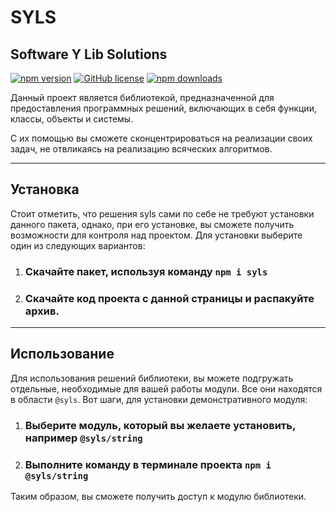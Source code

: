 # SYLS
## Software Y Lib Solutions

[![npm version](https://img.shields.io/npm/v/syls.svg)](https://npmjs.org/package/syls)
[![GitHub license](https://img.shields.io/badge/license-Apache_2.0-darkblue.svg)](https://github.com/MrYNikita/syls)
[![npm downloads](https://img.shields.io/npm/dm/syls.svg)](https://npmjs.org/package/syls)

Данный проект является библиотекой, предназначенной для предоставления программных решений, включающих в себя функции, классы, объекты и системы.

С их помощью вы сможете сконцентрироваться на реализации своих задач, не отвликаясь на реализацию всяческих алгоритмов.

***

## Установка

Стоит отметить, что решения syls сами по себе не требуют установки данного пакета, однако, при его установке, вы сможете получить возможности для контроля над проектом. Для установки выберите один из следующих вариантов:

1. ### Скачайте пакет, используя команду ```npm i syls```
1. ### Скачайте код проекта с данной страницы и распакуйте архив.

***

## Использование

Для использования решений библиотеки, вы можете подгружать отдельные, необходимые для вашей работы модули. Все они находятся в области `@syls`. Вот шаги, для установки демонстративного модуля:

1. ### Выберите модуль, который вы желаете установить, например `@syls/string`
2. ### Выполните команду в терминале проекта `npm i @syls/string`

Таким образом, вы сможете получить доступ к модулю библиотеки.
